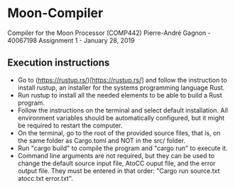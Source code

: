 # Moon-Compiler
Compiler for the Moon Processor (COMP442)
Pierre-André Gagnon - 40067198
Assignment 1 - January 28, 2019

## Execution instructions
- Go to (https://rustup.rs/)[https://rustup.rs/] and follow the instruction to install rustup, an installer for
the systems programming language Rust.
- Run rustup to install all the needed elements to be able to build a Rust program.
- Follow the instructions on the terminal and select default installation. All environment variables should be automatically configured, but it might be required to restart the computer.
- On the terminal, go to the root of the provided source files, that is, on the same folder as Cargo.toml and NOT in the src/ folder.
- Run "cargo build" to compile the program and "cargo run" to execute it.
- Command line arguments are not required, but they can be used to change the default source input file, AtoCC ouput file, and the error output file. They must be entered in that order: "Cargo run source.txt atocc.txt error.txt".
